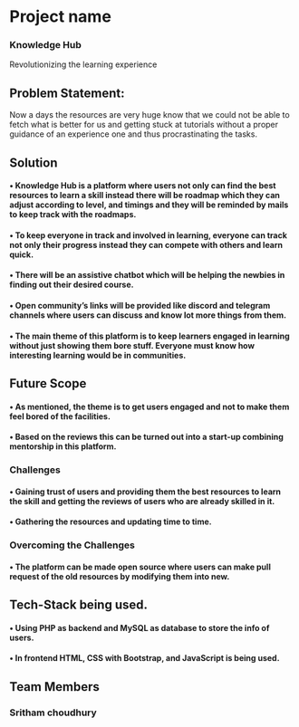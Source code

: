 # Project name
### Knowledge Hub
Revolutionizing the learning experience 
## Problem Statement:
Now a days the resources are very huge know that we could not be able to fetch what is better for us and getting stuck at tutorials without a proper guidance of an experience one and thus procrastinating the tasks.
## Solution
#### •	Knowledge Hub is a platform where users not only can find the best resources to learn a skill instead there will be roadmap which they can adjust according to level, and timings and they will be reminded by mails to keep track with the roadmaps.
#### •	To keep everyone in track and involved in learning, everyone can track not only their progress instead they can compete with others and learn quick.
#### •	There will be an assistive chatbot which will be helping the newbies in finding out their desired course.
#### •	Open community’s links will be provided like discord and telegram channels where users can discuss and know lot more things from them.
#### •	The main theme of this platform is to keep learners engaged in learning without just showing them bore stuff. Everyone must know how interesting learning would be in communities.
## Future Scope
#### •	As mentioned, the theme is to get users engaged and not to make them feel bored of the facilities.
#### •	Based on the reviews this can be turned out into a start-up combining mentorship in this platform.
### Challenges

#### •	Gaining trust of users and providing them the best resources to learn the skill and getting the reviews of users who are already skilled in it.
#### •	Gathering the resources and updating time to time.
### Overcoming the Challenges
#### •	The platform can be made open source where users can make pull request of the old resources by modifying them into new.
## Tech-Stack being used.
#### •	Using PHP as backend and MySQL as database to store the info of users.
#### •	In frontend HTML, CSS with Bootstrap, and JavaScript is being used.


## Team Members
### Sritham choudhury

